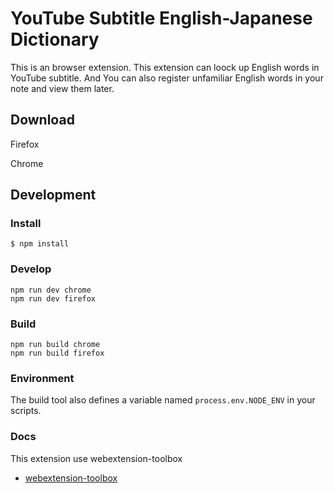 # YouTube Subtitle English-Japanese Dictionary

This is an browser extension. This extension can loock up English words in YouTube subtitle. And You can also register unfamiliar English words in your note and view them later.

## Download

Firefox

Chrome



## Development

### Install

```
$ npm install
```

### Develop

    npm run dev chrome
    npm run dev firefox

### Build

    npm run build chrome
    npm run build firefox

### Environment

The build tool also defines a variable named `process.env.NODE_ENV` in your scripts. 

### Docs

This extension use webextension-toolbox

* [webextension-toolbox](https://github.com/HaNdTriX/webextension-toolbox)

